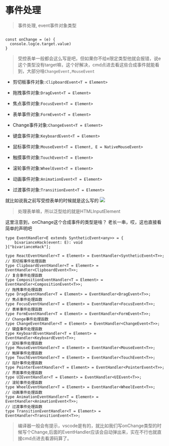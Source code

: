 # 事件处理

> 事件处理, event事件对象类型

```tsx

const onChange = (e) {
  console.log(e.target.value)
}
```

> 受控表单一般都会这么写是吧，但如果你不给e限定类型他就会报错，说e这个类型没有target嘛，这个好解决，cmd点进去看这些合成事件就能看到，大部分啥`ChangeEvent,MouseEvent`

- 剪切板事件对象`:ClipboardEvent<T = Element>`

- 拖拽事件对象:`DragEvent<T = Element>`

- 焦点事件对象:`FocusEvent<T = Element>`

- 表单事件对象:`FormEvent<T = Element>`

- Change事件对象:`ChangeEvent<T = Element>`

- 键盘事件对象:`KeyboardEvent<T = Element>`

- 鼠标事件对象:`MouseEvent<T = Element, E = NativeMouseEvent>`

- 触摸事件对象:`TouchEvent<T = Element>`

- 滚轮事件对象:`WheelEvent<T = Element>`

- 动画事件对象:`AnimationEvent<T = Element>`

- 过渡事件对象:`TransitionEvent<T = Element>`

就比如说我之前写受控表单的时候就是这么写的
![](/__assets__/img/2022-02-12-19-15-22.png)
> 处理表单嘛，所以泛型给的就是HTMLInputElement

这里注意到，onChange这个合成事件的类型是啥？ 老长一串，哎，这也直接看简单的声明吧

```tsx
type EventHandler<E extends SyntheticEvent<any>> = { 
    bivarianceHack(event: E): void 
}["bivarianceHack"];

type ReactEventHandler<T = Element> = EventHandler<SyntheticEvent<T>>;
// 剪切板事件处理函数
type ClipboardEventHandler<T = Element> = EventHandler<ClipboardEvent<T>>;
// 复合事件处理函数
type CompositionEventHandler<T = Element> = EventHandler<CompositionEvent<T>>;
// 拖拽事件处理函数
type DragEventHandler<T = Element> = EventHandler<DragEvent<T>>;
// 焦点事件处理函数
type FocusEventHandler<T = Element> = EventHandler<FocusEvent<T>>;
// 表单事件处理函数
type FormEventHandler<T = Element> = EventHandler<FormEvent<T>>;
// Change事件处理函数
type ChangeEventHandler<T = Element> = EventHandler<ChangeEvent<T>>;
// 键盘事件处理函数
type KeyboardEventHandler<T = Element> = EventHandler<KeyboardEvent<T>>;
// 鼠标事件处理函数
type MouseEventHandler<T = Element> = EventHandler<MouseEvent<T>>;
// 触屏事件处理函数
type TouchEventHandler<T = Element> = EventHandler<TouchEvent<T>>;
// 指针事件处理函数
type PointerEventHandler<T = Element> = EventHandler<PointerEvent<T>>;
// 界面事件处理函数
type UIEventHandler<T = Element> = EventHandler<UIEvent<T>>;
// 滚轮事件处理函数
type WheelEventHandler<T = Element> = EventHandler<WheelEvent<T>>;
// 动画事件处理函数
type AnimationEventHandler<T = Element> = EventHandler<AnimationEvent<T>>;
// 过渡事件处理函数
type TransitionEventHandler<T = Element> = EventHandler<TransitionEvent<T>>;
```

> 编译器一般会有提示，vscode是有的，就比如我们写onChange类型的时候写个Change,后面的EventHandler应该会自动弹出来，实在不行也就直接cmd点进去看源码算了。
